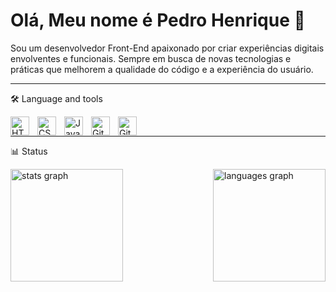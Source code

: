 # Olá, Meu nome é Pedro Henrique 👋

Sou um desenvolvedor Front-End apaixonado por criar experiências digitais envolventes e funcionais. Sempre em busca de novas tecnologias e práticas que melhorem a qualidade do código e a experiência do usuário.
<br>

---
🛠 Language and tools

<div>
  <img align="left" alt="HTML" width="30px" style="padding-right:10px;" src="https://cdn.jsdelivr.net/gh/devicons/devicon/icons/html5/html5-plain.svg" />
<img align="left" alt="CSS" width="30px" style="padding-right:10px;" src="https://cdn.jsdelivr.net/gh/devicons/devicon/icons/css3/css3-plain.svg" />
<img align="left" alt="JavaScript" width="30px" style="padding-right:10px;" src="https://cdn.jsdelivr.net/gh/devicons/devicon/icons/javascript/javascript-plain.svg" />
<img align="left" alt="Git" width="30px" style="padding-right:10px;" src="https://cdn.jsdelivr.net/gh/devicons/devicon/icons/git/git-original.svg" />
<img align="left" alt="GitHub" width="30px" style="padding-right:10px;" src="https://cdn.jsdelivr.net/gh/devicons/devicon/icons/github/github-original.svg" />
<br>
</div>

---
📊 Status

  <img src="https://github-readme-stats.vercel.app/api?username=eipehh-tech&hide_title=false&hide_rank=false&show_icons=true&include_all_commits=true&count_private=true&disable_animations=false&theme=dracula&locale=en&hide_border=false" height="180" alt="stats graph" align="left" />
  <img src="https://github-readme-stats.vercel.app/api/top-langs?username=eipehh-tech&locale=en&hide_title=false&layout=compact&card_width=320&langs_count=5&theme=dracula&hide_border=false" height="180" alt="languages graph" align="right" />

<br clear="both">
